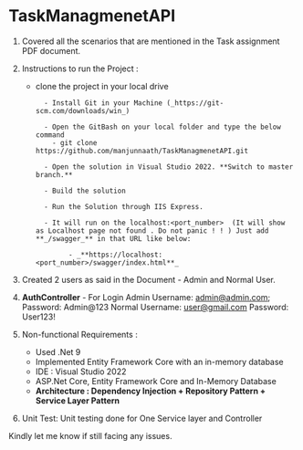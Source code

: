 # TaskManagmenetAPI
1. Covered all the scenarios that are mentioned in the Task assignment PDF document.

2. Instructions to run the Project :
      - clone the project in your local drive

              - Install Git in your Machine (_https://git-scm.com/downloads/win_)

              - Open the GitBash on your local folder and type the below command
                - git clone https://github.com/manjunnaath/TaskManagmenetAPI.git

              - Open the solution in Visual Studio 2022. **Switch to master branch.**

              - Build the solution

              - Run the Solution through IIS Express.

              - It will run on the localhost:<port_number>  (It will show as Localhost page not found . Do not panic ! ! ) Just add **_/swagger_** in that URL like below:

                    - _**https://localhost:<port_number>/swagger/index.html**_

3. Created 2 users as said in the Document - Admin and Normal User.

3. **AuthController** - For Login
                Admin Username: admin@admin.com;
                      Password: Admin@123
                Normal Username:  user@gmail.com
                       Password: User123!
4. Non-functional Requirements : 
      - Used .Net 9
      - Implemented Entity Framework Core with an in-memory database
      - IDE : Visual Studio 2022
      - ASP.Net Core, Entity Framework Core and In-Memory Database
      - **Architecture : Dependency Injection + Repository Pattern + Service Layer Pattern**
5. Unit Test: Unit testing done for One Service layer and Controller

Kindly let me know if still facing any issues.
      
                       

